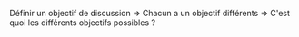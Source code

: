 Définir un objectif de discussion
=> Chacun a un objectif différents
=> C'est quoi les différents objectifs possibles ?